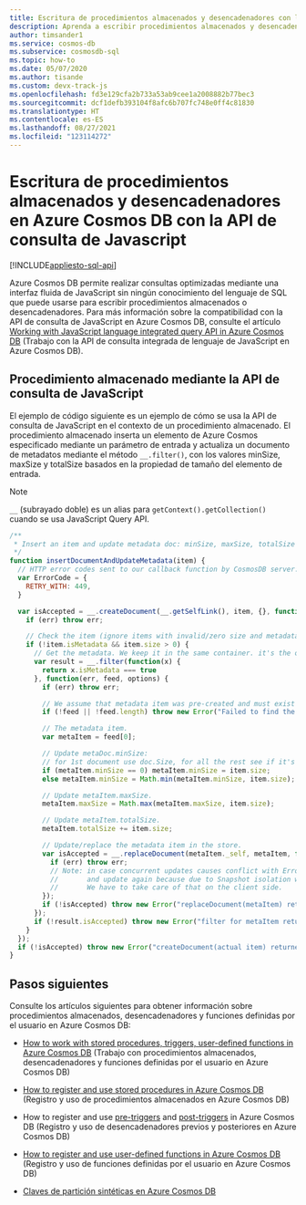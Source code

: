 ```yaml
---
title: Escritura de procedimientos almacenados y desencadenadores con la API de consulta de JavaScript en Azure Cosmos DB
description: Aprenda a escribir procedimientos almacenados y desencadenadores con la API de consulta de Javascript en Azure Cosmos DB
author: timsander1
ms.service: cosmos-db
ms.subservice: cosmosdb-sql
ms.topic: how-to
ms.date: 05/07/2020
ms.author: tisande
ms.custom: devx-track-js
ms.openlocfilehash: fd3e129cfa2b733a53ab9cee1a2008882b77bec3
ms.sourcegitcommit: dcf1defb393104f8afc6b707fc748e0ff4c81830
ms.translationtype: HT
ms.contentlocale: es-ES
ms.lasthandoff: 08/27/2021
ms.locfileid: "123114272"
---
```

# <a name="how-to-write-stored-procedures-and-triggers-in-azure-cosmos-db-by-using-the-javascript-query-api"></a>Escritura de procedimientos almacenados y desencadenadores en Azure Cosmos DB con la API de consulta de Javascript
[!INCLUDE[appliesto-sql-api](../includes/appliesto-sql-api.md)]

Azure Cosmos DB permite realizar consultas optimizadas mediante una interfaz fluida de JavaScript sin ningún conocimiento del lenguaje de SQL que puede usarse para escribir procedimientos almacenados o desencadenadores. Para más información sobre la compatibilidad con la API de consulta de JavaScript en Azure Cosmos DB, consulte el artículo [Working with JavaScript language integrated query API in Azure Cosmos DB](javascript-query-api.md) (Trabajo con la API de consulta integrada de lenguaje de JavaScript en Azure Cosmos DB).

## <a name="stored-procedure-using-the-javascript-query-api"></a><a id="stored-procedures"></a>Procedimiento almacenado mediante la API de consulta de JavaScript

El ejemplo de código siguiente es un ejemplo de cómo se usa la API de consulta de JavaScript en el contexto de un procedimiento almacenado. El procedimiento almacenado inserta un elemento de Azure Cosmos especificado mediante un parámetro de entrada y actualiza un documento de metadatos mediante el método `__.filter()`, con los valores minSize, maxSize y totalSize basados en la propiedad de tamaño del elemento de entrada.

> [!NOTE]
> `__` (subrayado doble) es un alias para `getContext().getCollection()` cuando se usa JavaScript Query API.

```javascript
/**
 * Insert an item and update metadata doc: minSize, maxSize, totalSize based on item.size.
 */
function insertDocumentAndUpdateMetadata(item) {
  // HTTP error codes sent to our callback function by CosmosDB server.
  var ErrorCode = {
    RETRY_WITH: 449,
  }

  var isAccepted = __.createDocument(__.getSelfLink(), item, {}, function(err, item, options) {
    if (err) throw err;

    // Check the item (ignore items with invalid/zero size and metadata itself) and call updateMetadata.
    if (!item.isMetadata && item.size > 0) {
      // Get the metadata. We keep it in the same container. it's the only item that has .isMetadata = true.
      var result = __.filter(function(x) {
        return x.isMetadata === true
      }, function(err, feed, options) {
        if (err) throw err;

        // We assume that metadata item was pre-created and must exist when this script is called.
        if (!feed || !feed.length) throw new Error("Failed to find the metadata item.");

        // The metadata item.
        var metaItem = feed[0];

        // Update metaDoc.minSize:
        // for 1st document use doc.Size, for all the rest see if it's less than last min.
        if (metaItem.minSize == 0) metaItem.minSize = item.size;
        else metaItem.minSize = Math.min(metaItem.minSize, item.size);

        // Update metaItem.maxSize.
        metaItem.maxSize = Math.max(metaItem.maxSize, item.size);

        // Update metaItem.totalSize.
        metaItem.totalSize += item.size;

        // Update/replace the metadata item in the store.
        var isAccepted = __.replaceDocument(metaItem._self, metaItem, function(err) {
          if (err) throw err;
          // Note: in case concurrent updates causes conflict with ErrorCode.RETRY_WITH, we can't read the meta again
          //       and update again because due to Snapshot isolation we will read same exact version (we are in same transaction).
          //       We have to take care of that on the client side.
        });
        if (!isAccepted) throw new Error("replaceDocument(metaItem) returned false.");
      });
      if (!result.isAccepted) throw new Error("filter for metaItem returned false.");
    }
  });
  if (!isAccepted) throw new Error("createDocument(actual item) returned false.");
}
```

## <a name="next-steps"></a>Pasos siguientes

Consulte los artículos siguientes para obtener información sobre procedimientos almacenados, desencadenadores y funciones definidas por el usuario en Azure Cosmos DB:

* [How to work with stored procedures, triggers, user-defined functions in Azure Cosmos DB](how-to-use-stored-procedures-triggers-udfs.md) (Trabajo con procedimientos almacenados, desencadenadores y funciones definidas por el usuario en Azure Cosmos DB)

* [How to register and use stored procedures in Azure Cosmos DB](how-to-use-stored-procedures-triggers-udfs.md#stored-procedures) (Registro y uso de procedimientos almacenados en Azure Cosmos DB)

* How to register and use [pre-triggers](how-to-use-stored-procedures-triggers-udfs.md#pre-triggers) and [post-triggers](how-to-use-stored-procedures-triggers-udfs.md#post-triggers) in Azure Cosmos DB (Registro y uso de desencadenadores previos y posteriores en Azure Cosmos DB)

* [How to register and use user-defined functions in Azure Cosmos DB](how-to-use-stored-procedures-triggers-udfs.md#udfs) (Registro y uso de funciones definidas por el usuario en Azure Cosmos DB)

* [Claves de partición sintéticas en Azure Cosmos DB](synthetic-partition-keys.md)
